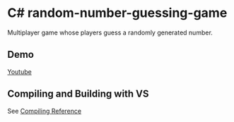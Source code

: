 # C# random-number-guessing-game

Multiplayer game whose players guess a randomly generated number.

## Demo
[Youtube](https://youtu.be/2nN-fqRDUy8)

## Compiling and Building with VS
See [Compiling Reference](https://docs.microsoft.com/en-us/visualstudio/ide/compiling-and-building-in-visual-studio?view=vs-2019)
